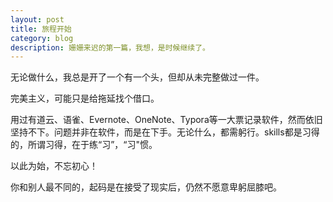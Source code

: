 ```yaml
---
layout: post
title: 旅程开始
category: blog
description: 姗姗来迟的第一篇，我想，是时候继续了。
---
```

无论做什么，我总是开了一个有一个头，但却从未完整做过一件。

完美主义，可能只是给拖延找个借口。

用过有道云、语雀、Evernote、OneNote、Typora等一大票记录软件，然而依旧坚持不下。问题并非在软件，而是在下手。无论什么，都需躬行。skills都是习得的，所谓习得，在于练“习”，“习"惯。

以此为始，不忘初心！

你和别人最不同的，起码是在接受了现实后，仍然不愿意卑躬屈膝吧。